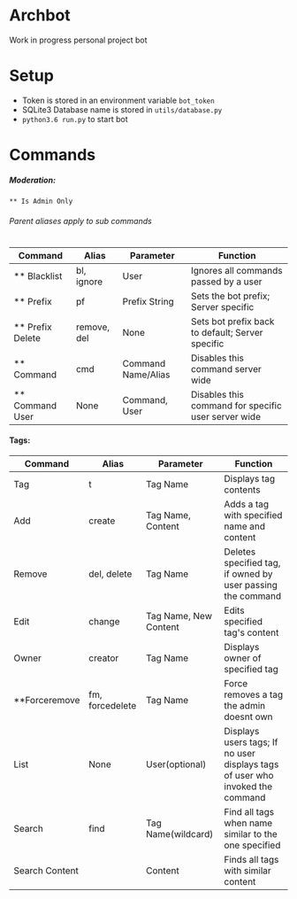 # Archbot

Work in progress personal project bot

# Setup
- Token is stored in an environment variable `bot_token`
- SQLite3 Database name is stored in `utils/database.py`
- `python3.6 run.py` to start bot

# Commands 

##### Moderation:
`** Is Admin Only`
###### Parent aliases apply to sub commands
#
| Command       | Alias    | Parameter  | Function |
| ------------- |-------------|-----|--------|
|** Blacklist     | bl, ignore | User | Ignores all commands passed by a user|
|** Prefix    | pf    |  Prefix String| Sets the bot prefix; Server specific|
| ** Prefix Delete | remove, del| None |Sets bot prefix back to default; Server specific |
|** Command | cmd | Command Name/Alias | Disables this command server wide |
|** Command User | None | Command, User | Disables this command for specific user server wide


#### Tags:
| Command | Alias | Parameter | Function|
|---------|-------|-----------|---------|
|Tag      | t     | Tag Name  | Displays tag contents|
|Add| create |Tag Name, Content | Adds a tag with specified name and content|
|Remove| del, delete| Tag Name | Deletes specified tag, if owned by user passing the command
|Edit | change| Tag Name, New Content | Edits specified tag's content
|Owner| creator | Tag Name | Displays owner of specified tag|
|**Forceremove|fm, forcedelete| Tag Name | Force removes a tag the admin doesnt own |
|List| None | User(optional) | Displays users tags; If no user displays tags of user who invoked the command
| Search | find | Tag Name(wildcard)| Find all tags when name similar to the one specified|
|Search Content | | Content | Finds all tags with similar content 




